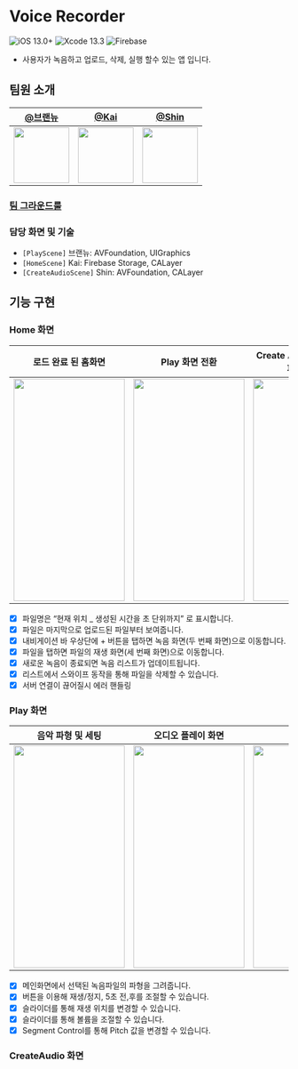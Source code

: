 
# Voice Recorder 
![iOS 13.0+](https://img.shields.io/badge/iOS-13.0%2B-lightgrey) ![Xcode 13.3](https://img.shields.io/badge/Xcode-13.3-blue)
![Firebase](https://img.shields.io/badge/Firebase-9.3.0-orange)

- 사용자가 녹음하고 업로드, 삭제, 실행 할수 있는 앱 입니다.


## 팀원 소개 
| [@브랜뉴](https://github.com/Brandnew-one)                                                    | [@Kai](https://github.com/TaeKyeongKim)                                                    | [@Shin](https://github.com/dongeunshin)                                                       |
| ------------------------------------------------------------------------------------------ | ------------------------------------------------------------------------------------------ | ------------------------------------------------------------------------------------------ |
| <img src="https://user-images.githubusercontent.com/36659877/178030910-4e17a9a6-2681-44ed-b5de-57444d42e31e.png" width="100" height="100"/> | <img src="https://avatars.githubusercontent.com/u/36659877?v=4" width="100" height="100"/> | <img src="https://user-images.githubusercontent.com/36659877/178031029-88b78f93-cda4-403d-ad09-5c7d71a0e9f9.png" width="100" height="100"/> |


### [팀 그라운드룰](https://github.com/TaeKyeongKim/VoiceRecorder-teamBSK/wiki/%08Home#%EA%B7%B8%EB%9D%BC%EC%9A%B4%EB%93%9C-%EB%A3%B0)
### 담당 화면 및 기술 
- `[PlayScene]` 브랜뉴: AVFoundation, UIGraphics 
- `[HomeScene]` Kai: Firebase Storage, CALayer 
- `[CreateAudioScene]` Shin: AVFoundation, CALayer

## 기능 구현 
### Home 화면
| **로드 완료 된 홈화면**|**Play 화면 전환**|**Create Audio 화면 전환 및 파일 업로드**|**파일 삭제**|**서버 연결이 끊어질시 에러 핸들링**|
|---|---|---|---|---|
|<img src="https://user-images.githubusercontent.com/36659877/178033770-a0234859-1114-473b-8b1f-ba909157aa9e.png" width="200" height="400"/>|<img src="https://user-images.githubusercontent.com/36659877/178035769-052679e5-09a6-4edc-80cd-9446c5dc6632.gif" width="200" height="400"/>|<img src="https://user-images.githubusercontent.com/36659877/178035835-1653603a-4376-4df2-8c64-52be71299c2d.gif" width="200" height="400"/>|<img src="https://user-images.githubusercontent.com/36659877/178037351-6eb6099b-ba96-447c-af96-0f6728fa3aca.gif" width="200" height="400"/>|<img src="https://user-images.githubusercontent.com/36659877/178036138-aa307f24-19bf-4f9d-a406-596631f6155f.gif" width="200" height="400"/>|

- [x] 파일명은 “현재 위치 _ 생성된 시간을 초 단위까지” 로 표시합니다.
- [x] 파일은 마지막으로 업로드된 파일부터 보여줍니다. 
- [x] 내비게이션 바 우상단에 + 버튼을 탭하면 녹음 화면(두 번째 화면)으로 이동합니다.
- [x] 파일을 탭하면 파일의 재생 화면(세 번째 화면)으로 이동합니다.
- [x] 새로운 녹음이 종료되면 녹음 리스트가 업데이트됩니다.
- [x] 리스트에서 스와이프 동작을 통해 파일을 삭제할 수 있습니다.
- [x] 서버 연결이 끊어질시 에러 핸들링

### Play 화면

| 음악 파형 및 세팅 | 오디오 플레이 화면 | Pitch 조절 |
|:---:|:---:|:---:|
|<img src="https://user-images.githubusercontent.com/88618825/178092212-8ca8b829-c535-4703-9e88-653fca1776c6.gif" width="200" height="400"/>| <img src="https://user-images.githubusercontent.com/88618825/178092214-c441633b-db59-4cc8-9c19-e62a3f6a3a05.gif" width="200" height="400"/>| <img src="https://user-images.githubusercontent.com/88618825/178092216-adaa0097-22fd-4d12-b6c6-ebc73c8672c2.gif" width="200" height="400"/> |
 
- [x] 메인화면에서 선택된 녹음파일의 파형을 그려줍니다.
- [x] 버튼을 이용해 재생/정지, 5초 전,후를 조절할 수 있습니다.
- [x] 슬라이더를 통해 재생 위치를 변경할 수 있습니다.
- [x] 슬라이더를 통해 볼륨을 조절할 수 있습니다.
- [x] Segment Control를 통해 Pitch 값을 변경할 수 있습니다.

### CreateAudio 화면

